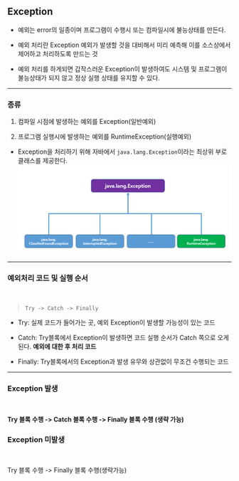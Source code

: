 ## Exception

* 예외는 error의 일종이며 프로그램이 수행시 또는 컴파일시에 불능상태를 만든다.

* 예외 처리란 Exception 예외가 발생할 것을 대비해서 미리 예측해 이를 소스상에서 제어하고 처리하도록 만드는 것

* 예외 처리를 하게되면 갑작스러운 Exception이 발생하여도 시스템 및 프로그램이 불능상태가 되지 않고 정상 실행 상태를 유지할 수 있다.
---
### 종류

1. 컴파일 시점에 발생하는 예외를 Exception(일반예외)

2. 프로그램 실행시에 발생하는 예외를 RuntimeException(실행예외)

* Exception을 처리하기 위해 자바에서 `java.lang.Exception`이라는 최상위 부로 클래스를 제공한다.
![Alt text](image-1.png)
---
### 예외처리 코드 및 실행 순서
<br>

> `Try -> Catch -> Finally`

* Try: 실제 코드가 들어가는 곳, 예외 Exception이 발생할 가능성이 있는 코드

* Catch: Try블록에서 Exception이 발생하면 코드 실행 순서가 Catch 쪽으로 오게된다. **예외에 대한 후 처리 코드**

* Finally: Try블록에서의 Exception과 발생 유무와 상관없이 무조건 수행되는 코드
---
### Exception 발생
<br>

**Try 블록 수행 -> Catch 블록 수행 -> Finally 블록 수행 (생략 가능)**

### Exception 미발생
<br>

Try 블록 수행 -> Finally 블록 수행(생략가능)